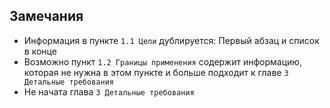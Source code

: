 ## Замечания

+ Информация в пункте `1.1 Цели` дублируется: Первый абзац и список в конце
+ Возможно пункт `1.2 Границы применения` содержит информацию, которая не нужна в этом пункте и больше подходит к главе `3 Детальные требования`
+ Не начата глава `3 Детальные требования`
